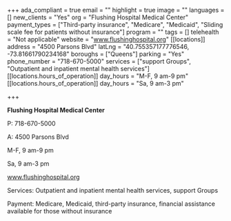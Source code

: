 +++
ada_compliant = true
email = ""
highlight = true
image = ""
languages = []
new_clients = "Yes"
org = "Flushing Hospital Medical Center"
payment_types = ["Third-party insurance", "Medicare", "Medicaid", "Sliding scale fee for patients without insurance"]
program = ""
tags = []
telehealth = "Not applicable"
website = "www.flushinghospital.org"
[[locations]]
address = "4500 Parsons Blvd"
latLng = "40.755357177776546, -73.81661790234168"
boroughs = ["Queens"]
parking = "Yes"
phone_number = "718-670-5000"
services = ["support Groups", "Outpatient and inpatient mental health services"]
[[locations.hours_of_operation]]
day_hours = "M-F, 9 am-9 pm"
[[locations.hours_of_operation]]
day_hours = "Sa, 9 am-3 pm"

+++

**Flushing Hospital Medical Center**

P: 718-670-5000

A: 4500 Parsons Blvd

M-F, 9 am-9 pm

Sa, 9 am-3 pm

www.flushinghospital.org

Services: Outpatient and inpatient mental health services, support Groups

Payment: Medicare, Medicaid, third-party insurance, financial assistance available for those without insurance
